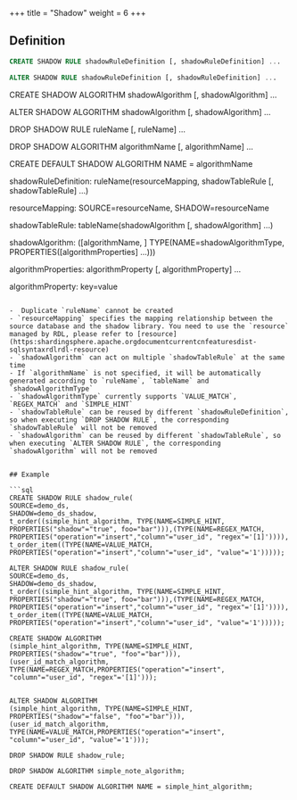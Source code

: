 +++
title = "Shadow"
weight = 6
+++

## Definition

```sql
CREATE SHADOW RULE shadowRuleDefinition [, shadowRuleDefinition] ... 

ALTER SHADOW RULE shadowRuleDefinition [, shadowRuleDefinition] ... 
```
CREATE SHADOW ALGORITHM shadowAlgorithm [, shadowAlgorithm] ...

ALTER SHADOW ALGORITHM shadowAlgorithm [, shadowAlgorithm] ...

DROP SHADOW RULE ruleName [, ruleName] ...

DROP SHADOW ALGORITHM algorithmName [, algorithmName] ...

CREATE DEFAULT SHADOW ALGORITHM NAME = algorithmName

shadowRuleDefinition: ruleName(resourceMapping, shadowTableRule [, shadowTableRule] ...)

resourceMapping: SOURCE=resourceName, SHADOW=resourceName

shadowTableRule: tableName(shadowAlgorithm [, shadowAlgorithm] ...)

shadowAlgorithm: ([algorithmName, ] TYPE(NAME=shadowAlgorithmType, PROPERTIES([algorithmProperties] ...)))

algorithmProperties: algorithmProperty [, algorithmProperty] ... 

algorithmProperty: key=value
```

-  Duplicate `ruleName` cannot be created
- `resourceMapping` specifies the mapping relationship between the source database and the shadow library. You need to use the `resource` managed by RDL, please refer to [resource](https:shardingsphere.apache.orgdocumentcurrentcnfeaturesdist-sqlsyntaxrdlrdl-resource)
- `shadowAlgorithm` can act on multiple `shadowTableRule` at the same time
- If `algorithmName` is not specified, it will be automatically generated according to `ruleName`, `tableName` and `shadowAlgorithmType`
- `shadowAlgorithmType` currently supports `VALUE_MATCH`, `REGEX_MATCH` and `SIMPLE_HINT`
- `shadowTableRule` can be reused by different `shadowRuleDefinition`, so when executing `DROP SHADOW RULE`, the corresponding `shadowTableRule` will not be removed
- `shadowAlgorithm` can be reused by different `shadowTableRule`, so when executing `ALTER SHADOW RULE`, the corresponding `shadowAlgorithm` will not be removed


## Example

```sql
CREATE SHADOW RULE shadow_rule(
SOURCE=demo_ds,
SHADOW=demo_ds_shadow,
t_order((simple_hint_algorithm, TYPE(NAME=SIMPLE_HINT, PROPERTIES("shadow"="true", foo="bar"))),(TYPE(NAME=REGEX_MATCH, PROPERTIES("operation"="insert","column"="user_id", "regex"='[1]')))), 
t_order_item((TYPE(NAME=VALUE_MATCH, PROPERTIES("operation"="insert","column"="user_id", "value"='1')))));

ALTER SHADOW RULE shadow_rule(
SOURCE=demo_ds,
SHADOW=demo_ds_shadow,
t_order((simple_hint_algorithm, TYPE(NAME=SIMPLE_HINT, PROPERTIES("shadow"="true", foo="bar"))),(TYPE(NAME=REGEX_MATCH, PROPERTIES("operation"="insert","column"="user_id", "regex"='[1]')))), 
t_order_item((TYPE(NAME=VALUE_MATCH, PROPERTIES("operation"="insert","column"="user_id", "value"='1')))));

CREATE SHADOW ALGORITHM 
(simple_hint_algorithm, TYPE(NAME=SIMPLE_HINT, PROPERTIES("shadow"="true", "foo"="bar"))), 
(user_id_match_algorithm, TYPE(NAME=REGEX_MATCH,PROPERTIES("operation"="insert", "column"="user_id", "regex"='[1]')));


ALTER SHADOW ALGORITHM 
(simple_hint_algorithm, TYPE(NAME=SIMPLE_HINT, PROPERTIES("shadow"="false", "foo"="bar"))), 
(user_id_match_algorithm, TYPE(NAME=VALUE_MATCH,PROPERTIES("operation"="insert", "column"="user_id", "value"='1')));

DROP SHADOW RULE shadow_rule;

DROP SHADOW ALGORITHM simple_note_algorithm;

CREATE DEFAULT SHADOW ALGORITHM NAME = simple_hint_algorithm;
```
